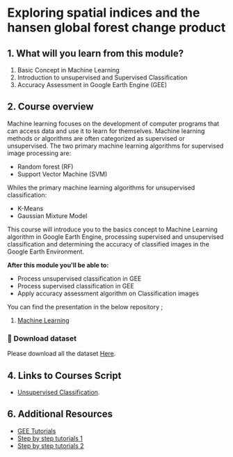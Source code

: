 # Exploring spatial indices and the hansen global forest change product

## 1. What will you learn from this module?

1. Basic Concept in Machine Learning
2. Introduction to unsupervised and Supervised Classification
3. Accuracy Assessment in Google Earth Engine (GEE)




## 2. Course overview

Machine learning focuses on the development of computer programs that can access data and use it to learn for themselves. Machine learning methods or algorithms are often categorized as supervised or unsupervised. The two primary machine learning algorithms for supervised image processing are:
-   Random forest (RF)
-   Support Vector Machine (SVM)

Whiles the primary machine learning algorithms for unsupervised classification:<br>

- K-Means
- Gaussian Mixture Model<br>

This course will introduce you to the basics concept to Machine Learning algorithm in Google Earth Engine, processing supervised and unsupervised classification and determining  the accuracy of classified images in the Google Earth Environment.







**After this module you'll be able to:**

- Process unsupervised classification in GEE
- Process supervised classification in GEE
- Apply accuracy assessment algorithm on Classification images



You can find the presentation in the below repository ;


1. [Machine Learning ](https://github.com/ernest19/SNV/blob/main/training/presentations/day4/Machine_Learning.pptx)



###   :pushpin: Download dataset
Please download all the dataset [Here](https://github.com/ernest19/SNV/blob/main/training/datasets/module4/datasets_module3.zip).


## 4. Links to Courses Script  
- [Unsupervised Classification](https://code.earthengine.google.com/b303e3aa81516ef61043dff3ee550303).







## 6. Additional Resources

- [GEE Tutorials](https://developers.google.com/earth-engine/guides/classification) 
- [Step by step tutorials 1](https://www.cartoscience.com/supervised-classification) 
- [Step by step tutorials 2](https://dges.carleton.ca/CUOSGwiki/index.php/Supervised_Classifications_using_Google_Earth_Engine)




